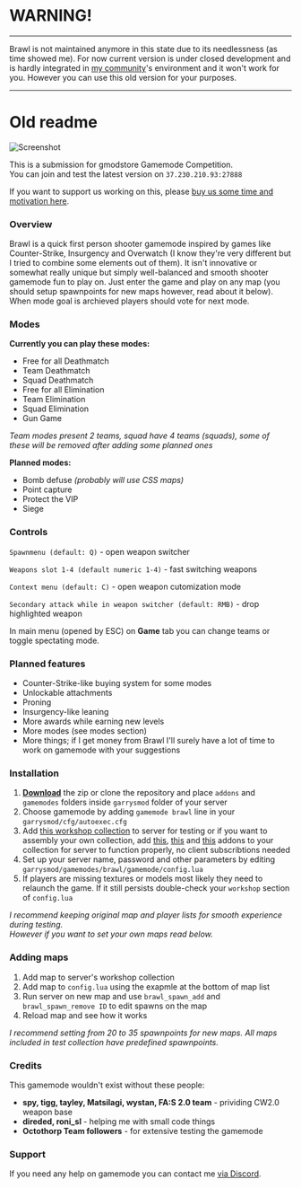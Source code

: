 # WARNING!

---

Brawl is not maintained anymore in this state due to its needlessness (as time showed me). For now current version is under closed development and is hardly integrated in [my community](http://www.octothorp.team/)'s environment and it won't work for you. However you can use this old version for your purposes.

---

# Old readme

![Screenshot](http://test.octothorp.team/brawl/banner.jpg)

This is a submission for gmodstore Gamemode Competition.  
You can join and test the latest version on `37.230.210.93:27888`

If you want to support us working on this, please [buy us some time and motivation here](https://www.paypal.me/chelog/5).

### Overview
Brawl is a quick first person shooter gamemode inspired by games like Counter-Strike, Insurgency and Overwatch (I know they're very different but I tried to combine some elements out of them). It isn't innovative or somewhat really unique but simply well-balanced and smooth shooter gamemode fun to play on. Just enter the game and play on any map (you should setup spawnpoints for new maps however, read about it below). When mode goal is archieved players should vote for next mode.

### Modes
**Currently you can play these modes:**
- Free for all Deathmatch
- Team Deathmatch
- Squad Deathmatch
- Free for all Elimination
- Team Elimination
- Squad Elimination
- Gun Game

*Team modes present 2 teams, squad have 4 teams (squads), some of these will be removed after adding some planned ones*

**Planned modes:**
- Bomb defuse *(probably will use CSS maps)*
- Point capture
- Protect the VIP
- Siege

### Controls
`Spawnmenu (default: Q)` - open weapon switcher

`Weapons slot 1-4 (default numeric 1-4)` - fast switching weapons

`Context menu (default: C)` - open weapon cutomization mode

`Secondary attack while in weapon switcher (default: RMB)` - drop highlighted weapon

In main menu (opened by ESC) on **Game** tab you can change teams or toggle spectating mode.

### Planned features

- Counter-Strike-like buying system for some modes
- Unlockable attachments
- Proning
- Insurgency-like leaning
- More awards while earning new levels
- More modes (see modes section)
- More things; if I get money from Brawl I'll surely have a lot of time to work on gamemode with your suggestions

### Installation

1. **[Download](https://gitlab.com/octothorp-team/brawl/repository/archive.zip?ref=master)** the zip or clone the repository and place `addons` and `gamemodes` folders inside `garrysmod` folder of your server
2. Choose gamemode by adding `gamemode brawl` line in your `garrysmod/cfg/autoexec.cfg`
3. Add [this workshop collection](https://steamcommunity.com/sharedfiles/filedetails/?id=628802365) to server for testing or if you want to assembly your own collection, add [this](https://steamcommunity.com/sharedfiles/filedetails/?id=1095528851), [this](https://steamcommunity.com/sharedfiles/filedetails/?id=400617936) and [this](https://steamcommunity.com/sharedfiles/filedetails/?id=232636218) addons to your collection for server to function properly, no client subscribtions needed
4. Set up your server name, password and other parameters by editing `garrysmod/gamemodes/brawl/gamemode/config.lua`
5. If players are missing textures or models most likely they need to relaunch the game. If it still persists double-check your `workshop` section of `config.lua`

*I recommend keeping original map and player lists for smooth experience during testing.*  
*However if you want to set your own maps read below.*

### Adding maps

1. Add map to server's workshop collection
2. Add map to `config.lua` using the exapmle at the bottom of map list
3. Run server on new map and use `brawl_spawn_add` and `brawl_spawn_remove ID` to edit spawns on the map
4. Reload map and see how it works

*I recommend setting from 20 to 35 spawnpoints for new maps. All maps included in test collection have predefined spawnpoints.*

### Credits
This gamemode wouldn't exist without these people:

- **spy, tigg, tayley, Matsilagi, wystan, FA:S 2.0 team** - prividing CW2.0 weapon base  
- **direded, roni_sl** - helping me with small code things
- **Octothorp Team followers** - for extensive testing the gamemode  

### Support
If you need any help on gamemode you can contact me [via Discord](http://discord.octothorp.team).
